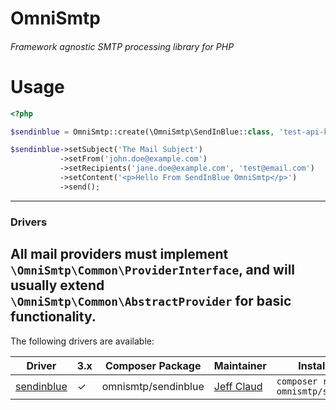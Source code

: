 # OmniSmtp

###### Framework agnostic SMTP processing library for PHP

# Usage

```php
<?php

$sendinblue = OmniSmtp::create(\OmniSmtp\SendInBlue::class, 'test-api-key');

$sendinblue->setSubject('The Mail Subject')
           ->setFrom('john.doe@example.com')
           ->setRecipients('jane.doe@example.com', 'test@email.com')
           ->setContent('<p>Hello From SendInBlue OmniSmtp</p>')
           ->send();
```  
---
### Drivers
All mail providers must implement `\OmniSmtp\Common\ProviderInterface`, and will usually extend `\OmniSmtp\Common\AbstractProvider` for basic functionality.  
---

The following drivers are available:  

Driver | 3.x | Composer Package | Maintainer | Installation
--- | --- | --- | --- | ---
[sendinblue](https://github.com/crazymeeks/omnismtp-sendinblue) | ✓ | omnismtp/sendinblue | [Jeff Claud](https://github.com/crazymeeks) | `composer require omnismtp/sendinblue`
